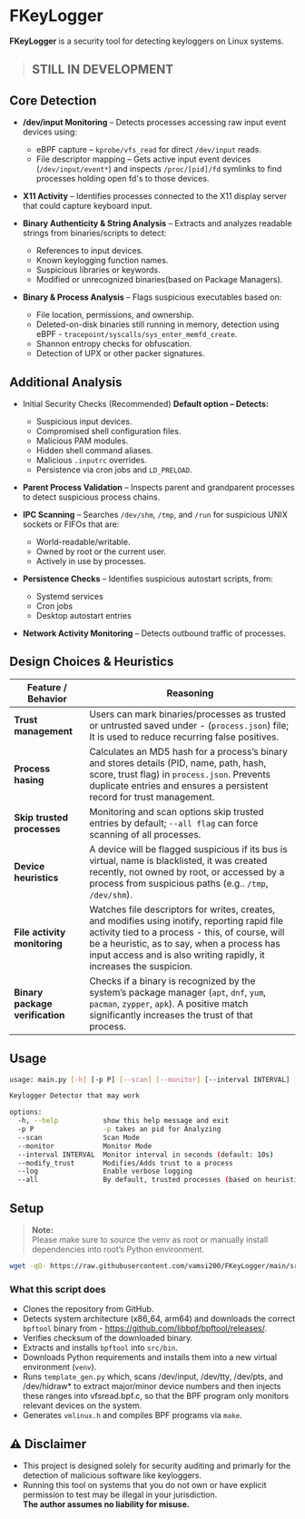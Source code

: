 # FKeyLogger

**FKeyLogger** is a security tool for detecting keyloggers on Linux systems.

>## STILL IN DEVELOPMENT
>

## **Core Detection**

- **/dev/input Monitoring** – Detects processes accessing raw input event devices using:  
  - eBPF capture – `kprobe/vfs_read` for direct `/dev/input` reads.  
  - File descriptor mapping – Gets active input event devices (`/dev/input/event*`) and inspects `/proc/[pid]/fd` symlinks to find processes holding open fd's to those devices.

- **X11 Activity** – Identifies processes connected to the X11 display server that could capture keyboard input.

- **Binary Authenticity & String Analysis** – Extracts and analyzes readable strings from binaries/scripts to detect:  
  - References to input devices.  
  - Known keylogging function names.  
  - Suspicious libraries or keywords.  
  - Modified or unrecognized binaries(based on Package Managers).  

- **Binary & Process Analysis** – Flags suspicious executables based on:  
  - File location, permissions, and ownership.  
  - Deleted-on-disk binaries still running in memory, detection using eBPF - `tracepoint/syscalls/sys_enter_memfd_create`.  
  - Shannon entropy checks for obfuscation.  
  - Detection of UPX or other packer signatures.  


## **Additional Analysis**

- Initial Security Checks (Recommended) **Default option – Detects:** 
  - Suspicious input devices.  
  - Compromised shell configuration files.  
  - Malicious PAM modules.  
  - Hidden shell command aliases.  
  - Malicious `.inputrc` overrides.  
  - Persistence via cron jobs and `LD_PRELOAD`.  

- **Parent Process Validation** – Inspects parent and grandparent processes to detect suspicious process chains.

- **IPC Scanning** – Searches `/dev/shm`, `/tmp`, and `/run` for suspicious UNIX sockets or FIFOs that are:  
  - World-readable/writable.  
  - Owned by root or the current user.  
  - Actively in use by processes.  

- **Persistence Checks** – Identifies suspicious autostart scripts, from:  
  - Systemd services  
  - Cron jobs  
  - Desktop autostart entries  

- **Network Activity Monitoring** – Detects outbound traffic of processes.



## **Design Choices & Heuristics**

| Feature / Behavior | Reasoning |
|--------------------|----------------|
| **Trust management** | Users can mark binaries/processes as trusted or untrusted saved under - (`process.json`) file; It is used to reduce recurring false positives. |
| **Process hasing** | Calculates an MD5 hash for a process’s binary and stores details (PID, name, path, hash, score, trust flag) in `process.json`. Prevents duplicate entries and ensures a persistent record for trust management. |
| **Skip trusted processes** | Monitoring and scan options skip trusted entries by default; `--all flag` can force scanning of all processes. |
| **Device heuristics** | A device will be flagged suspicious if its bus is virtual, name is blacklisted, it was created recently, not owned by root, or accessed by a process from suspicious paths (e.g.. `/tmp`, `/dev/shm`). |
| **File activity monitoring** | Watches file descriptors for writes, creates, and modifies using inotify, reporting rapid file activity tied to a process - this, of course, will be a heuristic, as to say, when a process has input access and is also writing rapidly, it increases the suspicion. |
| **Binary package verification** | Checks if a binary is recognized by the system’s package manager (`apt`, `dnf`, `yum`, `pacman`, `zypper`, `apk`). A positive match significantly increases the trust of that process. |

## Usage

```bash
usage: main.py [-h] [-p P] [--scan] [--monitor] [--interval INTERVAL] [--modify_trust] [--log] [--all]

Keylogger Detector that may work

options:
  -h, --help           show this help message and exit
  -p P                 -p takes an pid for Analyzing
  --scan               Scan Mode
  --monitor            Monitor Mode
  --interval INTERVAL  Monitor interval in seconds (default: 10s)
  --modify_trust       Modifies/Adds trust to a process
  --log                Enable verbose logging
  --all                By default, trusted processes (based on heuristics or user input) are skipped. Use this flag to disable that behavior and scan all processes, including the trusted ones.
```
## Setup

> **Note:**  
Please make sure to source the venv as root or manually install dependencies into root’s Python environment.

```bash
wget -qO- https://raw.githubusercontent.com/vamsi200/FKeyLogger/main/src/setup.sh | bash
```

### What this script does
- Clones the repository from GitHub.
- Detects system architecture (x86_64, arm64) and downloads the correct `bpftool` binary from - https://github.com/libbpf/bpftool/releases/.
- Verifies checksum of the downloaded binary.
- Extracts and installs `bpftool` into `src/bin`.
- Downloads Python requirements and installs them into a new virtual environment (`venv`).
- Runs `template_gen.py` which, scans /dev/input, /dev/tty, /dev/pts, and /dev/hidraw* to extract major/minor device numbers and then injects these ranges into vfsread.bpf.c, so that the BPF program only monitors relevant devices on the system.
- Generates `vmlinux.h` and compiles BPF programs via `make`.

## ⚠ Disclaimer
- This project is designed solely for security auditing and primarly for the detection of malicious software like keyloggers.  
- Running this tool on systems that you do not own or have explicit permission to test may be illegal in your jurisdiction.  
**The author assumes no liability for misuse.**
